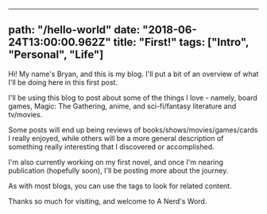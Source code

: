---
path: "/hello-world"
date: "2018-06-24T13:00:00.962Z"
title: "First!"
tags: ["Intro", "Personal", "Life"]
------
Hi! My name's Bryan, and this is my blog. I'll put a bit of an overview of what I'll be doing here in this first post.

I'll be using this blog to post about some of the things I love - namely, board games, Magic: The Gathering, anime, and sci-fi/fantasy literature and tv/movies.

Some posts will end up being reviews of books/shows/movies/games/cards I really enjoyed, while others will be a more general description of something really interesting that I discovered or accomplished.

I'm also currently working on my first novel, and once I'm nearing publication (hopefully soon), I'll be posting more about the journey.

As with most blogs, you can use the tags to look for related content.

Thanks so much for visiting, and welcome to A Nerd's Word.

